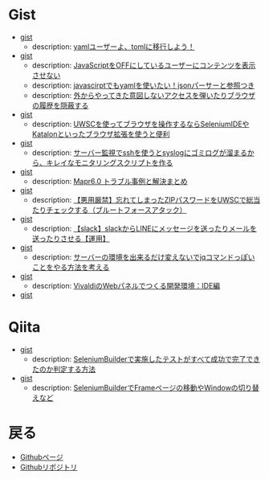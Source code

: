 # Gist
- [gist](https://gist.github.com/shimajima-eiji/cd5056b37c538132cd532bfdadb9a186)
  - description: [yamlユーザーよ、tomlに移行しよう！](https://nomuraya.work/techzine/0202)
- [gist](https://gist.github.com/shimajima-eiji/5d0f80af354f315c5e2670c2d2ce676d)
  - description: [JavaScriptをOFFにしているユーザーにコンテンツを表示させない](https://nomuraya.work/techzine/0200)
  - description: [javascirptでもyamlを使いたい！jsonパーサーと参照つき](https://nomuraya.work/techzine/0199)
  - description: [外からやってきた意図しないアクセスを弾いたりブラウザの履歴を隠蔽する](https://nomuraya.work/techzine/0198)
- [gist](https://gist.github.com/shimajima-eiji/6cb538c613effc5c6326aea06cd31710)
  - description: [UWSCを使ってブラウザを操作するならSeleniumIDEやKatalonといったブラウザ拡張を使うと便利](https://nomuraya.work/techzine/0195)
- [gist](https://gist.github.com/shimajima-eiji/ed5b27eeb47181613abbdf04222f567c)
  - description: [サーバー監視でsshを使うとsyslogにゴミログが溜まるから、キレイなモニタリングスクリプトを作る](https://nomuraya.work/techzine/0191)
- [gist](https://gist.github.com/shimajima-eiji/115ad9d07b169f68c8464a0525f99d37)
  - description: [Mapr6.0 トラブル事例と解決まとめ](https://nomuraya.work/techzine/0169)
- [gist](https://gist.github.com/shimajima-eiji/2a0d16be4a07f3d982e2d9edf870a17f)
  - description: [【悪用厳禁】忘れてしまったZIPパスワードをUWSCで総当たりチェックする（ブルートフォースアタック）](https://nomuraya.work/diary/0155)
- [gist](https://gist.github.com/shimajima-eiji/08027f60a909dc5092830acd64ea3ef6)
  - description: [【slack】slackからLINEにメッセージを送ったりメールを送ったりさせる【運用】](https://nomuraya.work/techzine/0177)
- [gist](https://gist.github.com/shimajima-eiji/401508ad48e248c6371e30bec1fcadb6)
  - description: [サーバーの環境を出来るだけ変えないでjqコマンドっぽいことをやる方法を考える](https://nomuraya.work/techzine/0171)
- [gist](https://gist.github.com/shimajima-eiji/220c9867134f09ff034761b0a7ddea12)
  - description: [VivaldiのWebパネルでつくる開発環境：IDE編](https://nomuraya.work/techzine/0181)
- [gist](https://gist.github.com/shimajima-eiji/aa674c4c763632dfdb3afacdacf27b96)

# Qiita
- [gist](https://gist.github.com/shimajima-eiji/d4713abb3159a55ebbce500370277033)
  - description: [SeleniumBuilderで実施したテストがすべて成功で完了できたのか判定する方法](http://qiita.com/nomurasan/items/90a2eb72cbb19293048e)
- [gist](https://gist.github.com/shimajima-eiji/da515f9060757d1534a28cc71ade83d9)
  - description: [SeleniumBuilderでFrameページの移動やWindowの切り替えなど](http://qiita.com/nomurasan/items/39ebe76f0542bb2df00f)

# 戻る
- [Githubページ](https://shimajima-eiji.github.io/)
- [Githubリポジトリ](https://github.com/shimajima-eiji/gist)
